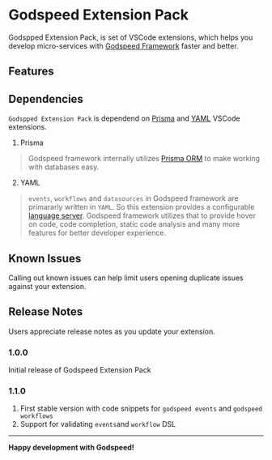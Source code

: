 # Godspeed Extension Pack
Godspped Extension Pack, is set of VSCode extensions, which helps you develop micro-services with [Godspeed Framework](https://www.godspeed.systems/) faster and better.


## Features



## Dependencies
`Godspped Extension Pack` is dependend on [Prisma](https://marketplace.visualstudio.com/items?itemName=Prisma.prisma) and [YAML](https://marketplace.visualstudio.com/items?itemName=redhat.vscode-yaml) VSCode extensions.

1. Prisma
> Godspeed framework internally utilizes [Prisma ORM](https://www.prisma.io/) to make working with databases easy.

2. YAML
> `events`, `workflows` and `datasources` in Godspeed framework are primararly written in `YAML`. So this extension provides a configurable [language server](https://microsoft.github.io/language-server-protocol/). Godspeed framework utilizes that to provide hover on code, code completion, static code analysis and many more features for better developer experience.



## Known Issues

Calling out known issues can help limit users opening duplicate issues against your extension.

## Release Notes

Users appreciate release notes as you update your extension.

### 1.0.0

Initial release of Godspeed Extension Pack

### 1.1.0

1. First stable version with code snippets for `godspeed events` and `godspeed workflows`
2. Support for validating `events`and `workflow` DSL

---

**Happy development with Godspeed!**
